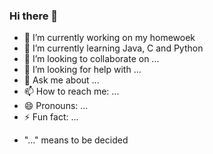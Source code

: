 
<!--
**chzheng0/chzheng0** is a ✨ _special_ ✨ repository because its `README.md` (this file) appears on your GitHub profile.
-->
### Hi there 👋

- 🔭 I’m currently working on my homewoek
- 🌱 I’m currently learning Java, C and Python
- 👯 I’m looking to collaborate on ...
- 🤔 I’m looking for help with ...
- 💬 Ask me about ...
- 📫 How to reach me: ...
- 😄 Pronouns: ...
- ⚡ Fun fact: ...

* "..." means to be decided
